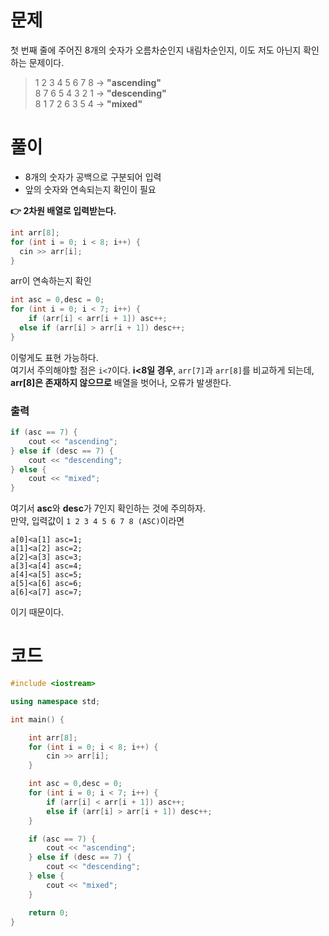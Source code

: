 # 문제
첫 번째 줄에 주어진 8개의 숫자가 오름차순인지 내림차순인지, 이도 저도 아닌지 확인하는 문제이다.
>1 2 3 4 5 6 7 8 -> **"ascending"** <br>
>8 7 6 5 4 3 2 1 -> **"descending"** <br>
>8 1 7 2 6 3 5 4 -> **"mixed"** <br>

# 풀이
- 8개의 숫자가 공백으로 구분되어 입력
- 앞의 숫자와 연속되는지 확인이 필요

**👉 2차원 배열로 입력받는다.** <br>

```cpp
int arr[8];
for (int i = 0; i < 8; i++) {
  cin >> arr[i];
}
```
arr이 연속하는지 확인
```cpp
int asc = 0,desc = 0;
for (int i = 0; i < 7; i++) {
	if (arr[i] < arr[i + 1]) asc++;
  else if (arr[i] > arr[i + 1]) desc++;
}
```
이렇게도 표현 가능하다.<br>
여기서 주의해야할 점은 `i<7`이다.
**i<8일 경우**, `arr[7]`과 `arr[8]`를 비교하게 되는데, <br>
**arr[8]은 존재하지 않으므로** 배열을 벗어나, 오류가 발생한다.
### 출력
```cpp
if (asc == 7) {
	cout << "ascending";
} else if (desc == 7) {
	cout << "descending"; 
} else {
	cout << "mixed"; 
}
```
여기서 **asc**와 **desc**가 7인지 확인하는 것에 주의하자.<br>
만약, 입력값이 `1 2 3 4 5 6 7 8 (ASC)`이라면
```
a[0]<a[1] asc=1;
a[1]<a[2] asc=2;
a[2]<a[3] asc=3;
a[3]<a[4] asc=4;
a[4]<a[5] asc=5;
a[5]<a[6] asc=6;
a[6]<a[7] asc=7;
```
이기 때문이다.
# 코드
```cpp
#include <iostream>

using namespace std;

int main() {

	int arr[8];
	for (int i = 0; i < 8; i++) {
		cin >> arr[i];
	}

	int asc = 0,desc = 0;
	for (int i = 0; i < 7; i++) {
		if (arr[i] < arr[i + 1]) asc++;
		else if (arr[i] > arr[i + 1]) desc++;
	}

	if (asc == 7) {
		cout << "ascending";
	} else if (desc == 7) {
		cout << "descending"; 
	} else {
		cout << "mixed"; 
	}

	return 0;
}
```
